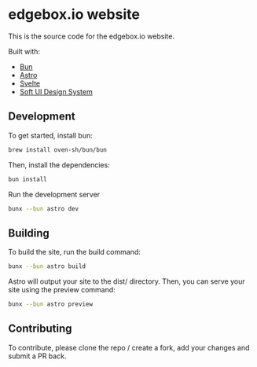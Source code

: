 # edgebox.io website

This is the source code for the edgebox.io website.

Built with: 

- [Bun](https://bun.sh/)
- [Astro](https://astro.build/)
- [Svelte](https://svelte.dev/)
- [Soft UI Design System](https://github.com/creativetimofficial/soft-ui-design-system)

## Development

To get started, install bun:

```bash
brew install oven-sh/bun/bun
```

Then, install the dependencies:

```bash
bun install
```

Run the development server
```bash
bunx --bun astro dev
```

## Building

To build the site, run the build command:

```bash
bunx --bun astro build
```

Astro will output your site to the dist/ directory. Then, you can serve your site using the preview command:

```bash
bunx --bun astro preview
```

## Contributing

To contribute, please clone the repo / create a fork, add your changes and submit a PR back.
